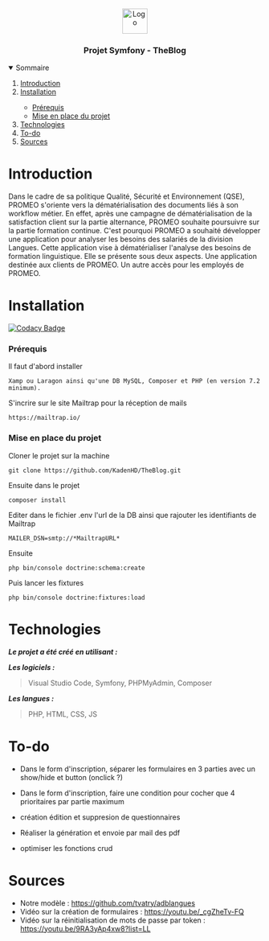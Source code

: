 <br />
<p align="center">
    <img src="https://www.promeo-formation.fr/themes/custom/promeo/img/logos/logo_promeo_white.svg" alt="Logo" height="50px"><br>
    <h3 align="center">Projet Symfony - TheBlog </h3>
        
<details open="open">
  <summary>Sommaire</summary>
  <ol>
    <li>
      <a href="#Introduction">Introduction</a>
    </li>
    <li>
      <a href="#Installation">Installation</a>
    </li>
    <ul>
        <li>
            <a href="#prérequis">Prérequis</a>
        </li>
        <li>
            <a href="#mise-en-place-du-projet">Mise en place du projet</a>
        </li>
    </ul>
    <li>
      <a href="#Technologies">Technologies</a>
    </li>
    <li>
      <a href="#To-do">To-do</a>
    </li>
    <li>
      <a href="#Sources">Sources</a>
    </li>
</details> 
    
# Introduction
    
Dans le cadre de sa politique Qualité, Sécurité et Environnement (QSE), PROMEO s'oriente vers la dématérialisation des documents liés à son workflow métier. En effet, après une campagne de dématérialisation de la satisfaction client sur la partie alternance, PROMEO souhaite poursuivre sur la partie formation continue. C'est pourquoi PROMEO a souhaité développer une application pour analyser les besoins des salariés de la division Langues. Cette application vise à dématérialiser l'analyse des besoins de formation linguistique. Elle se présente sous deux aspects. Une application destinée aux clients de PROMEO. Un autre accès pour les employés de PROMEO.
    
# Installation
[![Codacy Badge](https://api.codacy.com/project/badge/Grade/74053c23c5734e3286f85feadf02ecf3)](https://app.codacy.com/gh/KadenHD/TheBlog?utm_source=github.com&utm_medium=referral&utm_content=KadenHD/TheBlog&utm_campaign=Badge_Grade_Settings)

### Prérequis

Il faut d'abord installer

```
Xamp ou Laragon ainsi qu'une DB MySQL, Composer et PHP (en version 7.2 minimum).
```

S'incrire sur le site Mailtrap pour la réception de mails
    
```
https://mailtrap.io/
```
    
### Mise en place du projet

Cloner le projet sur la machine

```
git clone https://github.com/KadenHD/TheBlog.git
```

Ensuite dans le projet

```
composer install
```

Editer dans le fichier .env l'url de la DB ainsi que rajouter les identifiants de Mailtrap

```
MAILER_DSN=smtp://*MailtrapURL*  
```
    
Ensuite    
    
```
php bin/console doctrine:schema:create
```

Puis lancer les fixtures

```
php bin/console doctrine:fixtures:load
```
# Technologies

***Le projet a été créé en utilisant :***

***Les logiciels :***

> Visual Studio Code,
> Symfony,
> PHPMyAdmin,
> Composer

***Les langues :***

> PHP,
> HTML,
> CSS,
> JS

# To-do

- Dans le form d'inscription, séparer les formulaires en 3 parties avec un show/hide et button (onclick ?)
- Dans le form d'inscription, faire une condition pour cocher que 4 prioritaires par partie maximum
- création édition et suppresion de questionnaires
- Réaliser la génération et envoie par mail des pdf

- optimiser les fonctions crud

# Sources

- Notre modèle : https://github.com/tvatry/adblangues
- Vidéo sur la création de formulaires : https://youtu.be/_cgZheTv-FQ
- Vidéo sur la réinitialisation de mots de passe par token : https://youtu.be/9RA3yAp4xw8?list=LL
